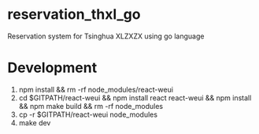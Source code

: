 # reservation_thxl_go

Reservation system for Tsinghua XLZXZX using go language

# Development
1. npm install && rm -rf node_modules/react-weui
2. cd $GITPATH/react-weui && npm install react react-weui && npm install && npm make build && rm -rf node_modules
3. cp -r $GITPATH/react-weui node_modules
4. make dev
